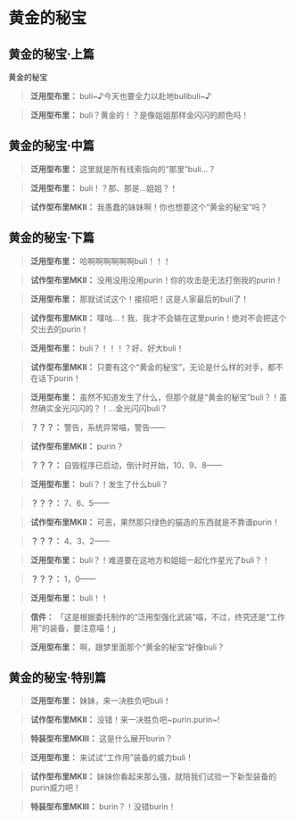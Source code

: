 # 黄金的秘宝

## 黄金的秘宝·上篇

黄金的秘宝

> **泛用型布里：**
> buli~♪今天也要全力以赴地bulibuli~♪

> **泛用型布里：**
> buli？黄金的！？是像姐姐那样金闪闪的颜色吗！

## 黄金的秘宝·中篇

> **泛用型布里：**
> 这里就是所有线索指向的“那里”buli…？

> **泛用型布里：**
> buli！？那、那是…姐姐？！

> **试作型布里MKII：**
> 我愚蠢的妹妹啊！你也想要这个“黄金的秘宝”吗？

## 黄金的秘宝·下篇

> **泛用型布里：**
> 哈啊啊啊啊啊啊buli！！！

> **试作型布里MKII：**
> 没用没用没用purin！你的攻击是无法打倒我的purin！

> **泛用型布里：**
> 那就试试这个！接招吧！这是人家最后的buli了！

> **试作型布里MKII：**
> 噗咕…！我、我才不会输在这里purin！绝对不会把这个交出去的purin！

> **泛用型布里：**
> buli？！！！？好、好大buli！

> **试作型布里MKII：**
> 只要有这个“黄金的秘宝”，无论是什么样的对手，都不在话下purin！

> **泛用型布里：**
> 虽然不知道发生了什么，但那个就是“黄金的秘宝”buli？！虽然确实金光闪闪的？！…金光闪闪buli？

> **？？？：**
> 警告，系统异常喵，警告——

> **试作型布里MKII：**
> purin？

> **？？？：**
> 自毁程序已启动，倒计时开始，10、9、8——

> **泛用型布里：**
> buli？！发生了什么buli？

> **？？？：**
> 7、6、5——

> **试作型布里MKII：**
> 可恶，果然那只绿色的猫造的东西就是不靠谱purin！

> **？？？：**
> 4、3、2——

> **泛用型布里：**
> buli？！难道要在这地方和姐姐一起化作星光了buli？！

> **？？？：**
> 1，0——

> **泛用型布里：**
> buli！！

> **信件：**
> 「这是根据委托制作的“泛用型强化武装”喵，不过，终究还是“工作用”的装备，要注意喵！」

> **泛用型布里：**
> 啊，跟梦里面那个“黄金的秘宝”好像buli？

## 黄金的秘宝·特别篇

> **泛用型布里：**
> 妹妹，来一决胜负吧buli！

> **试作型布里MKII：**
> 没错！来一决胜负吧~purin.purin~!

> **特装型布里MKIII：**
> 这是什么展开burin？

> **泛用型布里：**
> 来试试“工作用”装备的威力buli！

> **试作型布里MKII：**
> 妹妹你看起来那么强，就陪我们试验一下新型装备的purin威力吧！

> **特装型布里MKIII：**
> burin？！没错burin！

